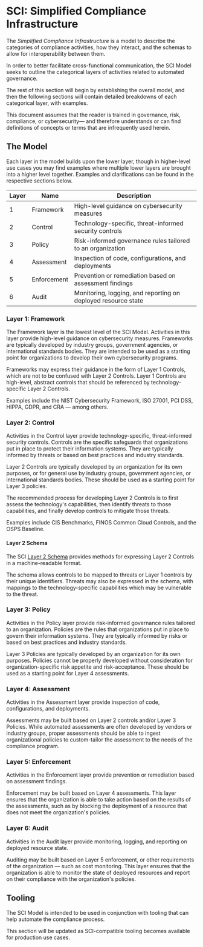 # SCI: Simplified Compliance Infrastructure

The _Simplified Compliance Infrastructure_ is a model to describe the categories of compliance activities, how they interact, and the schemas to allow for interoperability between them.

In order to better facilitate cross-functional communication, the SCI Model seeks to outline the categorical layers of activities related to automated governance.

The rest of this section will begin by establishing the overall model, and then the following sections will contain detailed breakdowns of each categorical layer, with examples.

This document assumes that the reader is trained in governance, risk, compliance, or cybersecurity— and therefore understands or can find definitions of concepts or terms that are infrequently used herein.

## The Model

Each layer in the model builds upon the lower layer, though in higher-level use cases you may find examples where multiple lower layers are brought into a higher level together. Examples and clarifications can be found in the respective sections below.

| Layer | Name | Description |
|-------|------|-------------|
| 1 | Framework | High-level guidance on cybersecurity measures |
| 2 | Control | Technology-specific, threat-informed security controls |
| 3 | Policy | Risk-informed governance rules tailored to an organization |
| 4 | Assessment | Inspection of code, configurations, and deployments |
| 5 | Enforcement | Prevention or remediation based on assessment findings |
| 6 | Audit | Monitoring, logging, and reporting on deployed resource state |

### Layer 1: Framework

The Framework layer is the lowest level of the SCI Model. Activities in this layer provide high-level guidance on cybersecurity measures. Frameworks are typically developed by industry groups, government agencies, or international standards bodies. They are intended to be used as a starting point for organizations to develop their own cybersecurity programs.

Frameworks may express their guidance in the form of Layer 1 Controls, which are not to be confused with Layer 2 Controls. Layer 1 Controls are high-level, abstract controls that should be referenced by technology-specific Layer 2 Controls.

Examples include the NIST Cybersecurity Framework, ISO 27001, PCI DSS, HIPPA, GDPR, and CRA — among others.

### Layer 2: Control

Activities in the Control layer provide technology-specific, threat-informed security controls. Controls are the specific safeguards that organizations put in place to protect their information systems. They are typically informed by threats or based on best practices and industry standards.

Layer 2 Controls are typically developed by an organization for its own purposes, or for general use by industry groups, government agencies, or international standards bodies. These should be used as a starting point for Layer 3 policies.

The recommended process for developing Layer 2 Controls is to first assess the technology's capabilities, then identify threats to those capabilities, and finally develop controls to mitigate those threats.

Examples include CIS Benchmarks, FINOS Common Cloud Controls, and the OSPS Baseline.

#### Layer 2 Schema

The SCI [Layer 2 Schema](./layer-2-schema.cue) provides methods for expressing Layer 2 Controls in a machine-readable format. 

The schema allows controls to be mapped to threats or Layer 1 controls by their unique identifiers. Threats may also be expressed in the schema, with mappings to the technology-specific capabilities which may be vulnerable to the threat.

### Layer 3: Policy

Activities in the Policy layer provide risk-informed governance rules tailored to an organization. Policies are the rules that organizations put in place to govern their information systems. They are typically informed by risks or based on best practices and industry standards.

Layer 3 Policies are typically developed by an organization for its own purposes. Policies cannot be properly developed without consideration for organization-specific risk appetite and risk-acceptance. These should be used as a starting point for Layer 4 assessments.

### Layer 4: Assessment

Activities in the Assessment layer provide inspection of code, configurations, and deployments. 

Assessments may be built based on Layer 2 controls and/or Layer 3 Policies. While automated assessments are often developed by vendors or industry groups, proper assessments should be able to ingest organizational policies to custom-tailor the assessment to the needs of the compliance program.

### Layer 5: Enforcement

Activities in the Enforcement layer provide prevention or remediation based on assessment findings.

Enforcement may be built based on Layer 4 assessments. This layer ensures that the organization is able to take action based on the results of the assessments, such as by blocking the deployment of a resource that does not meet the organization's policies.

### Layer 6: Audit

Activities in the Audit layer provide monitoring, logging, and reporting on deployed resource state.

Auditing may be built based on Layer 5 enforcement, or other requirements of the organization — such as cost monitoring. This layer ensures that the organization is able to monitor the state of deployed resources and report on their compliance with the organization's policies.

## Tooling

The SCI Model is intended to be used in conjunction with tooling that can help automate the compliance process.

This section will be updated as SCI-compatible tooling becomes available for production use cases.
